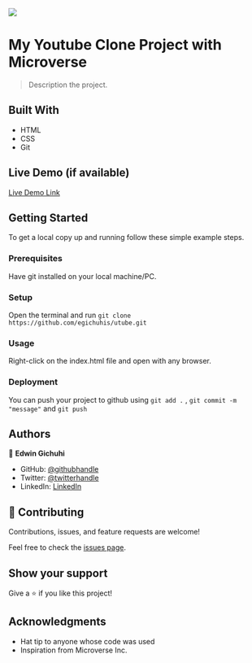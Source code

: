 
![](https://img.shields.io/badge/Microverse-blueviolet)

# My Youtube Clone Project with Microverse

> Description the project.

## Built With

- HTML
- CSS
- Git

## Live Demo (if available)

[Live Demo Link](https://github.com/egichuhis/utube)

## Getting Started

To get a local copy up and running follow these simple example steps.

### Prerequisites

Have git installed on your local machine/PC.

### Setup

Open the terminal and run `git clone https://github.com/egichuhis/utube.git`

### Usage

Right-click on the index.html file and open with any browser.

### Deployment

You can push your project to github using `git add .` , `git commit -m "message"` and `git push`

## Authors

👤 **Edwin Gichuhi**

- GitHub: [@githubhandle](https://github.com//)
- Twitter: [@twitterhandle](https://twitter.com/)
- LinkedIn: [LinkedIn](https://www.linkedin.com/in//)

## 🤝 Contributing

Contributions, issues, and feature requests are welcome!

Feel free to check the [issues page](https://github.com/).

## Show your support

Give a ⭐️ if you like this project!

## Acknowledgments

- Hat tip to anyone whose code was used
- Inspiration from Microverse Inc.
